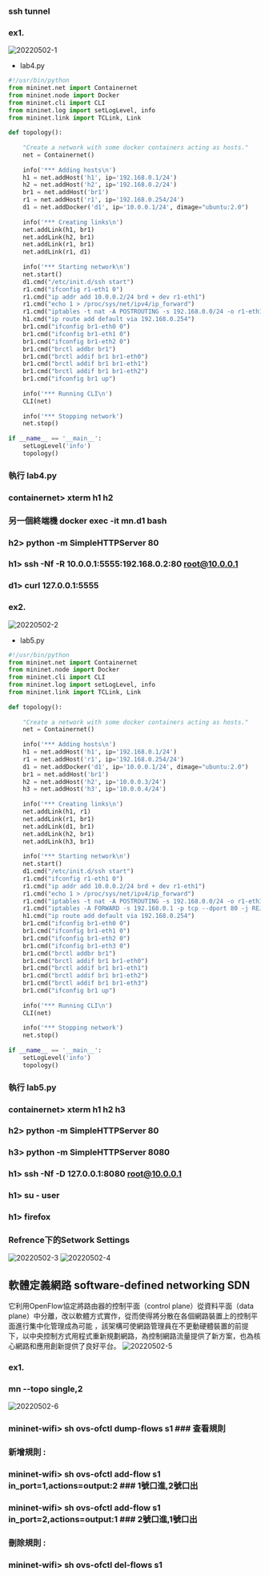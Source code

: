 ### ssh tunnel 
### ex1. 
![20220502-1](/img/20220502-1.jpg)
- lab4.py
```py
#!/usr/bin/python
from mininet.net import Containernet
from mininet.node import Docker
from mininet.cli import CLI
from mininet.log import setLogLevel, info
from mininet.link import TCLink, Link
 
def topology():
 
    "Create a network with some docker containers acting as hosts."
    net = Containernet()
 
    info('*** Adding hosts\n')
    h1 = net.addHost('h1', ip='192.168.0.1/24')
    h2 = net.addHost('h2', ip='192.168.0.2/24')
    br1 = net.addHost('br1')
    r1 = net.addHost('r1', ip='192.168.0.254/24')
    d1 = net.addDocker('d1', ip='10.0.0.1/24', dimage="ubuntu:2.0")
 
    info('*** Creating links\n')
    net.addLink(h1, br1)
    net.addLink(h2, br1)
    net.addLink(r1, br1)
    net.addLink(r1, d1)
   
    info('*** Starting network\n')
    net.start()
    d1.cmd("/etc/init.d/ssh start")
    r1.cmd("ifconfig r1-eth1 0")
    r1.cmd("ip addr add 10.0.0.2/24 brd + dev r1-eth1")
    r1.cmd("echo 1 > /proc/sys/net/ipv4/ip_forward")
    r1.cmd("iptables -t nat -A POSTROUTING -s 192.168.0.0/24 -o r1-eth1 -j MASQUERADE")
    h1.cmd("ip route add default via 192.168.0.254")
    br1.cmd("ifconfig br1-eth0 0")
    br1.cmd("ifconfig br1-eth1 0")
    br1.cmd("ifconfig br1-eth2 0")
    br1.cmd("brctl addbr br1")
    br1.cmd("brctl addif br1 br1-eth0")
    br1.cmd("brctl addif br1 br1-eth1")
    br1.cmd("brctl addif br1 br1-eth2")
    br1.cmd("ifconfig br1 up") 
 
    info('*** Running CLI\n')
    CLI(net)
 
    info('*** Stopping network')
    net.stop()
 
if __name__ == '__main__':
    setLogLevel('info')
    topology()

```
### 執行 lab4.py
### containernet> xterm h1 h2 
### 另一個終端機 docker exec -it mn.d1 bash
### h2> python -m SimpleHTTPServer 80
### h1> ssh -Nf -R 10.0.0.1:5555:192.168.0.2:80 root@10.0.0.1
### d1> curl 127.0.0.1:5555
### ex2.
![20220502-2](/img/20220502-2.jpg)
- lab5.py
```py
#!/usr/bin/python
from mininet.net import Containernet
from mininet.node import Docker
from mininet.cli import CLI
from mininet.log import setLogLevel, info
from mininet.link import TCLink, Link
 
def topology():
 
    "Create a network with some docker containers acting as hosts."
    net = Containernet()
 
    info('*** Adding hosts\n')
    h1 = net.addHost('h1', ip='192.168.0.1/24')
    r1 = net.addHost('r1', ip='192.168.0.254/24')
    d1 = net.addDocker('d1', ip='10.0.0.1/24', dimage="ubuntu:2.0")
    br1 = net.addHost('br1')
    h2 = net.addHost('h2', ip='10.0.0.3/24')
    h3 = net.addHost('h3', ip='10.0.0.4/24')
 
    info('*** Creating links\n')
    net.addLink(h1, r1)
    net.addLink(r1, br1)
    net.addLink(d1, br1)
    net.addLink(h2, br1)
    net.addLink(h3, br1)
   
    info('*** Starting network\n')
    net.start()
    d1.cmd("/etc/init.d/ssh start")
    r1.cmd("ifconfig r1-eth1 0")
    r1.cmd("ip addr add 10.0.0.2/24 brd + dev r1-eth1")
    r1.cmd("echo 1 > /proc/sys/net/ipv4/ip_forward")
    r1.cmd("iptables -t nat -A POSTROUTING -s 192.168.0.0/24 -o r1-eth1 -j MASQUERADE")
    r1.cmd("iptables -A FORWARD -s 192.168.0.1 -p tcp --dport 80 -j REJECT")
    h1.cmd("ip route add default via 192.168.0.254")
    br1.cmd("ifconfig br1-eth0 0")
    br1.cmd("ifconfig br1-eth1 0")
    br1.cmd("ifconfig br1-eth2 0")
    br1.cmd("ifconfig br1-eth3 0")
    br1.cmd("brctl addbr br1")
    br1.cmd("brctl addif br1 br1-eth0")
    br1.cmd("brctl addif br1 br1-eth1")
    br1.cmd("brctl addif br1 br1-eth2")
    br1.cmd("brctl addif br1 br1-eth3")
    br1.cmd("ifconfig br1 up") 
   
    info('*** Running CLI\n')
    CLI(net)
 
    info('*** Stopping network')
    net.stop()
 
if __name__ == '__main__':
    setLogLevel('info')
    topology()
```
### 執行 lab5.py
### containernet> xterm h1 h2 h3
### h2> python -m SimpleHTTPServer 80
### h3> python -m SimpleHTTPServer 8080
### h1> ssh -Nf -D 127.0.0.1:8080 root@10.0.0.1
### h1> su - user
### h1> firefox
### Refrence下的Setwork Settings
![20220502-3](/img/20220502-3.jpg)
![20220502-4](/img/20220502-4.jpg)
## 軟體定義網路 software-defined networking SDN
它利用OpenFlow協定將路由器的控制平面（control plane）從資料平面（data plane）中分離，改以軟體方式實作，從而使得將分散在各個網路裝置上的控制平面進行集中化管理成為可能 ，該架構可使網路管理員在不更動硬體裝置的前提下，以中央控制方式用程式重新規劃網路，為控制網路流量提供了新方案，也為核心網路和應用創新提供了良好平台。
![20220502-5](/img/20220502-5.jpg)
### ex1.
### mn --topo single,2
![20220502-6](/img/20220502-6.jpg)
### mininet-wifi> sh ovs-ofctl dump-flows s1 ### 查看規則
### 新增規則 :
### mininet-wifi> sh ovs-ofctl add-flow s1 in_port=1,actions=output:2 ### 1號口進,2號口出
### mininet-wifi> sh ovs-ofctl add-flow s1 in_port=2,actions=output:1 ### 2號口進,1號口出
### 刪除規則 :
### mininet-wifi> sh ovs-ofctl del-flows s1